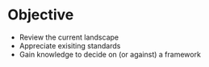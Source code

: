 # Objective

- Review the current landscape
- Appreciate exisiting standards
- Gain knowledge to decide on (or against) a framework
